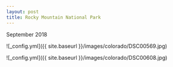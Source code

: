 ```yaml
---
layout: post
title: Rocky Mountain National Park
---
```


September 2018 

![_config.yml]({{ site.baseurl }}/images/colorado/DSC00569.jpg)

![_config.yml]({{ site.baseurl }}/images/colorado/DSC00608.jpg)

